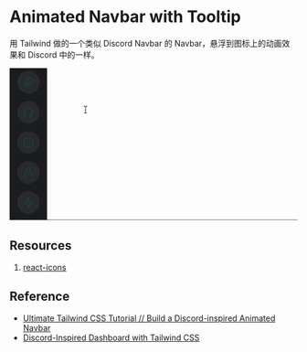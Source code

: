 # Animated Navbar with Tooltip

用 Tailwind 做的一个类似 Discord Navbar 的 Navbar，悬浮到图标上的动画效果和 Discord 中的一样。

![](public/navbar-tooltip.gif)

## Resources
1. [react-icons](https://react-icons.github.io/react-icons/)

## Reference
- [Ultimate Tailwind CSS Tutorial // Build a Discord-inspired Animated Navbar](https://www.youtube.com/watch?v=pfaSUYaSgRo&ab_channel=Fireship)
- [Discord-Inspired Dashboard with Tailwind CSS](https://github.com/fireship-io/tailwind-dashboard)